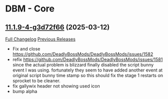 # DBM - Core

## [11.1.9-4-g3d72f66](https://github.com/DeadlyBossMods/DeadlyBossMods/tree/3d72f66369b95c4031dba3a7132e13e6807e7724) (2025-03-12)
[Full Changelog](https://github.com/DeadlyBossMods/DeadlyBossMods/compare/11.1.9...3d72f66369b95c4031dba3a7132e13e6807e7724) [Previous Releases](https://github.com/DeadlyBossMods/DeadlyBossMods/releases)

- Fix and close https://github.com/DeadlyBossMods/DeadlyBossMods/issues/1582  
- refix https://github.com/DeadlyBossMods/DeadlyBossMods/issues/1581 since the actual problem is blizzard finally disabled the script bunny event I was using. fortunately they seem to have added another event at original script bunny time stamp so this should fix the stage 1 restarts on sprocket to be cleaner.  
- fix gallywix header not showing used icon  
- bump alpha  
